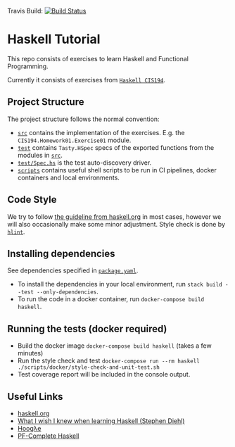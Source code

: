 Travis Build: [![Build Status](https://travis-ci.com/sinogermany/haskell-tutorial.svg?branch=master)](https://travis-ci.com/sinogermany/haskell-tutorial)

# Haskell Tutorial

This repo consists of exercises to learn Haskell and Functional Programming.

Currently it consists of exercises from [`Haskell CIS194`](https://www.seas.upenn.edu/~cis194/fall16/).

## Project Structure

The project structure follows the normal convention:
- [`src`](src) contains the implementation of the exercises. E.g. the `CIS194.Homework01.Exercise01` module.
- [`test`](test) contains `Tasty.HSpec` specs of the exported functions from the modules in [`src`](src).
- [`test/Spec.hs`](test/Spec.hs) is the test auto-discovery driver.
- [`scripts`](scripts) contains useful shell scripts to be run in CI pipelines, docker containers and local environments.

## Code Style

We try to follow [the guideline from haskell.org](https://wiki.haskell.org/Programming_guidelines) in most cases,
however we will also occasionally make some minor adjustment. Style check is done by [`hlint`](https://hackage.haskell.org/package/hlint).

## Installing dependencies

See dependencies specified in [`package.yaml`](package.yaml).
- To install the dependencies in your local environment, run `stack build --test --only-dependencies`.
- To run the code in a docker container, run `docker-compose build haskell`.

## Running the tests (docker required)

- Build the docker image `docker-compose build haskell` (takes a few minutes)
- Run the style check and test `docker-compose run --rm haskell ./scripts/docker/style-check-and-unit-test.sh`
- Test coverage report will be included in the console output.

## Useful Links

- [haskell.org](https://www.haskell.org/)
- [What I wish I knew when learning Haskell (Stephen Diehl)](http://dev.stephendiehl.com/hask/)
- [Hoogλe](https://hoogle.haskell.org/)
- [PF-Complete Haskell](https://haskell.fpcomplete.com/)
